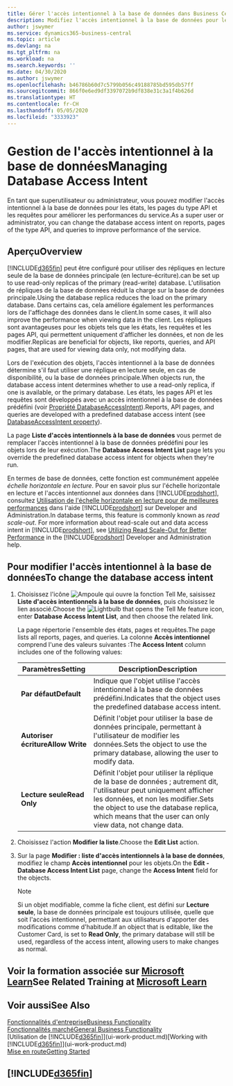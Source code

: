 ```yaml
---
title: Gérer l'accès intentionnel à la base de données dans Business Central | Microsoft Docs
description: Modifiez l'accès intentionnel à la base de données pour les états, les pages API et les requêtes.
author: jswymer
ms.service: dynamics365-business-central
ms.topic: article
ms.devlang: na
ms.tgt_pltfrm: na
ms.workload: na
ms.search.keywords: ''
ms.date: 04/30/2020
ms.author: jswymer
ms.openlocfilehash: b46786b60d7c5799b056c49188785bd595db57ff
ms.sourcegitcommit: 866f0e6ed9df3397072b9df838e31c3a1f4b626d
ms.translationtype: HT
ms.contentlocale: fr-CH
ms.lasthandoff: 05/05/2020
ms.locfileid: "3333923"
---
```

# <a name="managing-database-access-intent"></a><span data-ttu-id="dd9fb-103">Gestion de l'accès intentionnel à la base de données</span><span class="sxs-lookup"><span data-stu-id="dd9fb-103">Managing Database Access Intent</span></span> 

<span data-ttu-id="dd9fb-104">En tant que superutilisateur ou administrateur, vous pouvez modifier l'accès intentionnel à la base de données pour les états, les pages du type API et les requêtes pour améliorer les performances du service.</span><span class="sxs-lookup"><span data-stu-id="dd9fb-104">As a super user or administrator, you can change the database access intent on reports, pages of the type API, and queries to improve performance of the service.</span></span>

## <a name="overview"></a><span data-ttu-id="dd9fb-105">Aperçu</span><span class="sxs-lookup"><span data-stu-id="dd9fb-105">Overview</span></span>

[!INCLUDE[d365fin](includes/d365fin_md.md)] <span data-ttu-id="dd9fb-106">peut être configuré pour utiliser des répliques en lecture seule de la base de données principale (en lecture-écriture).</span><span class="sxs-lookup"><span data-stu-id="dd9fb-106">can be set up to use read-only replicas of the primary (read-write) database.</span></span> <span data-ttu-id="dd9fb-107">L'utilisation de répliques de la base de données réduit la charge sur la base de données principale.</span><span class="sxs-lookup"><span data-stu-id="dd9fb-107">Using the database replica reduces the load on the primary database.</span></span> <span data-ttu-id="dd9fb-108">Dans certains cas, cela améliore également les performances lors de l'affichage des données dans le client.</span><span class="sxs-lookup"><span data-stu-id="dd9fb-108">In some cases, it will also improve the performance when viewing data in the client.</span></span> <span data-ttu-id="dd9fb-109">Les répliques sont avantageuses pour les objets tels que les états, les requêtes et les pages API, qui permettent uniquement d'afficher les données, et non de les modifier.</span><span class="sxs-lookup"><span data-stu-id="dd9fb-109">Replicas are beneficial for objects, like reports, queries, and API pages, that are used for viewing data only, not modifying data.</span></span>

<span data-ttu-id="dd9fb-110">Lors de l'exécution des objets, l'accès intentionnel à la base de données détermine s'il faut utiliser une réplique en lecture seule, en cas de disponibilité, ou la base de données principale.</span><span class="sxs-lookup"><span data-stu-id="dd9fb-110">When objects run, the database access intent determines whether to use a read-only replica, if one is available, or the primary database.</span></span> <span data-ttu-id="dd9fb-111">Les états, les pages API et les requêtes sont développés avec un accès intentionnel à la base de données prédéfini (voir [Propriété DatabaseAccessIntent](/dynamics365/business-central/dev-itpro/developer/properties/devenv-dataaccessintent-property)).</span><span class="sxs-lookup"><span data-stu-id="dd9fb-111">Reports, API pages, and queries are developed with a predefined database access intent (see [DatabaseAccessIntent property](/dynamics365/business-central/dev-itpro/developer/properties/devenv-dataaccessintent-property)).</span></span>

<span data-ttu-id="dd9fb-112">La page **Liste d'accès intentionnels à la base de données** vous permet de remplacer l'accès intentionnel à la base de données prédéfini pour les objets lors de leur exécution.</span><span class="sxs-lookup"><span data-stu-id="dd9fb-112">The **Database Access Intent List** page lets you override the predefined database access intent for objects when they're run.</span></span>

<span data-ttu-id="dd9fb-113">En termes de base de données, cette fonction est communément appelée *échelle horizontale en lecture*. Pour en savoir plus sur l'échelle horizontale en lecture et l'accès intentionnel aux données dans [!INCLUDE[prodshort](includes/prodshort.md)], consultez [Utilisation de l'échelle horizontale en lecture pour de meilleures performances](/dynamics365/business-central/dev-itpro/administration/database-read-scale-out-overview) dans l'aide [!INCLUDE[prodshort](includes/prodshort.md)] sur Developer and Administration.</span><span class="sxs-lookup"><span data-stu-id="dd9fb-113">In database terms, this feature is commonly known as *read scale-out*. For more information about read-scale out and data access intent in [!INCLUDE[prodshort](includes/prodshort.md)], see [Utilizing Read Scale-Out for Better Performance](/dynamics365/business-central/dev-itpro/administration/database-read-scale-out-overview) in the [!INCLUDE[prodshort](includes/prodshort.md)] Developer and Administration help.</span></span>

## <a name="to-change-the-database-access-intent"></a><span data-ttu-id="dd9fb-114">Pour modifier l'accès intentionnel à la base de données</span><span class="sxs-lookup"><span data-stu-id="dd9fb-114">To change the database access intent</span></span>

1. <span data-ttu-id="dd9fb-115">Choisissez l'icône ![Ampoule qui ouvre la fonction Tell Me](media/ui-search/search_small.png "Dites-moi ce que vous voulez faire"), saisissez **Liste d'accès intentionnels à la base de données**, puis choisissez le lien associé.</span><span class="sxs-lookup"><span data-stu-id="dd9fb-115">Choose the ![Lightbulb that opens the Tell Me feature](media/ui-search/search_small.png "Tell me what you want to do") icon, enter **Database Access Intent List**, and then choose the related link.</span></span>

    <span data-ttu-id="dd9fb-116">La page répertorie l'ensemble des états, pages et requêtes.</span><span class="sxs-lookup"><span data-stu-id="dd9fb-116">The page lists all reports, pages, and queries.</span></span> <span data-ttu-id="dd9fb-117">La colonne **Accès intentionnel** comprend l'une des valeurs suivantes :</span><span class="sxs-lookup"><span data-stu-id="dd9fb-117">The **Access Intent** column includes one of the following values:</span></span>

    |<span data-ttu-id="dd9fb-118">**Paramètres**</span><span class="sxs-lookup"><span data-stu-id="dd9fb-118">**Setting**</span></span>|<span data-ttu-id="dd9fb-119">**Description**</span><span class="sxs-lookup"><span data-stu-id="dd9fb-119">**Description**</span></span>|  
    |------------|-------------|  
    |<span data-ttu-id="dd9fb-120">**Par défaut**</span><span class="sxs-lookup"><span data-stu-id="dd9fb-120">**Default**</span></span>|<span data-ttu-id="dd9fb-121">Indique que l'objet utilise l'accès intentionnel à la base de données prédéfini.</span><span class="sxs-lookup"><span data-stu-id="dd9fb-121">Indicates that the object uses the predefined database access intent.</span></span>|
    |<span data-ttu-id="dd9fb-122">**Autoriser écriture**</span><span class="sxs-lookup"><span data-stu-id="dd9fb-122">**Allow Write**</span></span>|<span data-ttu-id="dd9fb-123">Définit l'objet pour utiliser la base de données principale, permettant à l'utilisateur de modifier les données.</span><span class="sxs-lookup"><span data-stu-id="dd9fb-123">Sets the object to use the primary database, allowing the user to modify data.</span></span>|
    |<span data-ttu-id="dd9fb-124">**Lecture seule**</span><span class="sxs-lookup"><span data-stu-id="dd9fb-124">**Read Only**</span></span>|<span data-ttu-id="dd9fb-125">Définit l'objet pour utiliser la réplique de la base de données ; autrement dit, l'utilisateur peut uniquement afficher les données, et non les modifier.</span><span class="sxs-lookup"><span data-stu-id="dd9fb-125">Sets the object to use the database replica, which means that the user can only view data, not change data.</span></span>|

2. <span data-ttu-id="dd9fb-126">Choisissez l'action **Modifier la liste**.</span><span class="sxs-lookup"><span data-stu-id="dd9fb-126">Choose the **Edit List** action.</span></span>

3. <span data-ttu-id="dd9fb-127">Sur la page **Modifier : liste d'accès intentionnels à la base de données**, modifiez le champ **Accès intentionnel** pour les objets.</span><span class="sxs-lookup"><span data-stu-id="dd9fb-127">On the **Edit - Database Access Intent List** page, change the **Access Intent** field for the objects.</span></span>

    > [!NOTE]
    > <span data-ttu-id="dd9fb-128">Si un objet modifiable, comme la fiche client, est défini sur **Lecture seule**, la base de données principale est toujours utilisée, quelle que soit l'accès intentionnel, permettant aux utilisateurs d'apporter des modifications comme d'habitude.</span><span class="sxs-lookup"><span data-stu-id="dd9fb-128">If an object that is editable, like the Customer Card, is set to **Read Only**, the primary database will still be used, regardless of the access intent, allowing users to make changes as normal.</span></span>

## <a name="see-related-training-at-microsoft-learn"></a><span data-ttu-id="dd9fb-129">Voir la formation associée sur [Microsoft Learn](/learn/paths/deploy-configure-dynamics-365-business-central/)</span><span class="sxs-lookup"><span data-stu-id="dd9fb-129">See Related Training at [Microsoft Learn](/learn/paths/deploy-configure-dynamics-365-business-central/)</span></span>

## <a name="see-also"></a><span data-ttu-id="dd9fb-130">Voir aussi</span><span class="sxs-lookup"><span data-stu-id="dd9fb-130">See Also</span></span>
[<span data-ttu-id="dd9fb-131">Fonctionnalités d'entreprise</span><span class="sxs-lookup"><span data-stu-id="dd9fb-131">Business Functionality</span></span>](across-business-functionality.md)  
[<span data-ttu-id="dd9fb-132">Fonctionnalités marché</span><span class="sxs-lookup"><span data-stu-id="dd9fb-132">General Business Functionality</span></span>](ui-across-business-areas.md)  
<span data-ttu-id="dd9fb-133">[Utilisation de [!INCLUDE[d365fin](includes/d365fin_md.md)]](ui-work-product.md)</span><span class="sxs-lookup"><span data-stu-id="dd9fb-133">[Working with [!INCLUDE[d365fin](includes/d365fin_md.md)]](ui-work-product.md)</span></span>  
[<span data-ttu-id="dd9fb-134">Mise en route</span><span class="sxs-lookup"><span data-stu-id="dd9fb-134">Getting Started</span></span>](product-get-started.md)    

## [!INCLUDE[d365fin](includes/free_trial_md.md)]  
